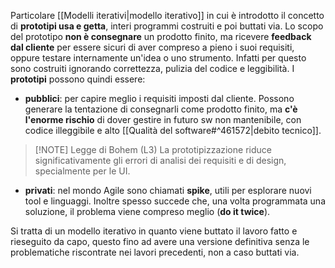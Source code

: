 Particolare [[Modelli iterativi|modello iterativo]] in cui è introdotto il concetto di **prototipi usa e getta**, interi programmi costruiti e poi buttati via.
Lo scopo del prototipo **non è consegnare** un prodotto finito, ma ricevere **feedback dal cliente** per essere sicuri di aver compreso a pieno i suoi requisiti, oppure testare internamente un'idea o uno strumento. Infatti per questo sono costruiti ignorando correttezza, pulizia del codice e leggibilità.
I **prototipi** possono quindi essere:
- **pubblici**: per capire meglio i requisiti imposti dal cliente. Possono generare la tentazione di consegnarli come prodotto finito, ma **c'è l'enorme rischio** di dover gestire in futuro sw non mantenibile, con codice illeggibile e alto [[Qualità del software#^461572|debito tecnico]].
> [!NOTE] Legge di Bohem (L3)
> La prototipizzazione riduce significativamente gli errori di analisi dei requisiti e di design, specialmente per le UI.

- **privati**: nel mondo Agile sono chiamati **spike**, utili per esplorare nuovi tool e linguaggi. Inoltre spesso succede che, una volta programmata una soluzione, il problema viene compreso meglio (**do it twice**).

Si tratta di un modello iterativo in quanto viene buttato il lavoro fatto e rieseguito da capo, questo fino ad avere una versione definitiva senza le problematiche riscontrate nei lavori precedenti, non a caso buttati via.